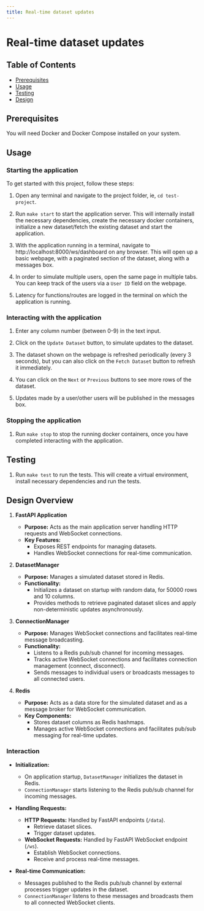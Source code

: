 ```yaml
---
title: Real-time dataset updates
---
```


# Real-time dataset updates

## Table of Contents

- [Prerequisites](#Prerequisites)
- [Usage](#Usage)
- [Testing](#Testing)
- [Design](#Design)

## Prerequisites

You will need Docker and Docker Compose installed on your system.

## Usage

### Starting the application

To get started with this project, follow these steps:

1. Open any terminal and navigate to the project folder, ie, `cd test-project`.

2. Run `make start` to start the application server. This will internally install the necessary dependencies, 
   create the necessary docker containers, initialize a new dataset/fetch the existing dataset and start the application. 

3. With the application running in a terminal, navigate to http://localhost:8000/ws/dashboard on any browser. This 
   will open up a basic webpage, with a paginated section of the dataset, along with a messages box. 

4. In order to simulate multiple users, open the same page in multiple tabs. You can keep track of the users via 
   a `User ID` field on the webpage.

5. Latency for functions/routes are logged in the terminal on which the application is running.
   

### Interacting with the application

1. Enter any column number (between 0-9) in the text input.

2. Click on the `Update Dataset` button, to simulate updates to the dataset. 

3. The dataset shown on the webpage is refreshed periodically (every 3 seconds), but you can also click on the
   `Fetch Dataset` button to refresh it immediately.

4. You can click on the `Next` or `Previous` buttons to see more rows of the dataset.

5. Updates made by a user/other users will be published in the messages box.


### Stopping the application

1. Run `make stop` to stop the running docker containers, once you have completed interacting with the application.


## Testing

1. Run `make test` to run the tests. This will create a virtual environment, install necessary dependencies and run the tests.


## Design Overview

1. **FastAPI Application**
   - **Purpose:** Acts as the main application server handling HTTP requests and WebSocket connections.
   - **Key Features:**
     - Exposes REST endpoints for managing datasets.
     - Handles WebSocket connections for real-time communication.

2. **DatasetManager**
   - **Purpose:** Manages a simulated dataset stored in Redis.
   - **Functionality:**
     - Initializes a dataset on startup with random data, for 50000 rows and 10 columns.
     - Provides methods to retrieve paginated dataset slices and apply non-deterministic updates asynchronously.

3. **ConnectionManager**
   - **Purpose:** Manages WebSocket connections and facilitates real-time message broadcasting.
   - **Functionality:**
     - Listens to a Redis pub/sub channel for incoming messages.
     - Tracks active WebSocket connections and facilitates connection management (connect, disconnect).
     - Sends messages to individual users or broadcasts messages to all connected users.

4. **Redis**
   - **Purpose:** Acts as a data store for the simulated dataset and as a message broker for WebSocket communication.
   - **Key Components:**
     - Stores dataset columns as Redis hashmaps.
     - Manages active WebSocket connections and facilitates pub/sub messaging for real-time updates.


### Interaction

- **Initialization:**
  - On application startup, `DatasetManager` initializes the dataset in Redis.
  - `ConnectionManager` starts listening to the Redis pub/sub channel for incoming messages.

- **Handling Requests:**
  - **HTTP Requests:** Handled by FastAPI endpoints (`/data`).
    - Retrieve dataset slices.
    - Trigger dataset updates.
  - **WebSocket Requests:** Handled by FastAPI WebSocket endpoint (`/ws`).
    - Establish WebSocket connections.
    - Receive and process real-time messages.

- **Real-time Communication:**
  - Messages published to the Redis pub/sub channel by external processes trigger updates in the dataset.
  - `ConnectionManager` listens to these messages and broadcasts them to all connected WebSocket clients.
